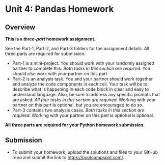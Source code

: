 # Unit 4: Pandas Homework

## Overview

**This is a _three-part_ homework assignment.**

See the Part-1, Part-2, and Part-3 folders for the assignment details. All three parts are required for submission.

* Part-1 is a mini-project. You should work with your randomly assigned partner to complete this. *Both tasks in this section are required.* You should also work with your partner on this part.
* Part-2 is an analysis task. You and your partner should work together and analyze the code components in each cell. Your task will be to describe what is happening in each code block in clear and easy to understand language. Also, be sure to address any specific prompts that are asked. *All four tasks in this section are required.* Working with your partner on this part is optional, but you are encouraged to do so.
* Part-3 contains two analysis cases. *Both tasks in this section are required.* Working with your partner on this part is optional is optional.

**All three parts are required for your Python homework submission.**

## Submission

* To submit your homework, upload the solutions and files to your GitHub repo and submit the link to <https://bootcampspot.com/>.
